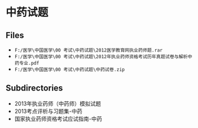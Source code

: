# 中药试题

## Files

- `F:/医学\中国医学\00 考试\中药试题\2012医学教育网执业药师题.rar`
- `F:/医学\中国医学\00 考试\中药试题\2012年执业药师资格考试历年真题试卷与解析中药专业.pdf`
- `F:/医学\中国医学\00 考试\中药试题\中药试卷.zip`

## Subdirectories

- 2013年执业药师（中药师）模拟试题
- 2013考点评析与习题集-中药
- 国家执业药师资格考试应试指南-中药
